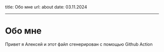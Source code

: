 title: Обо мне
url: about
date: 03.11.2024

-----

# Обо мне

Привет я Алексей и этот файл сгенерирован с помощью Github Action